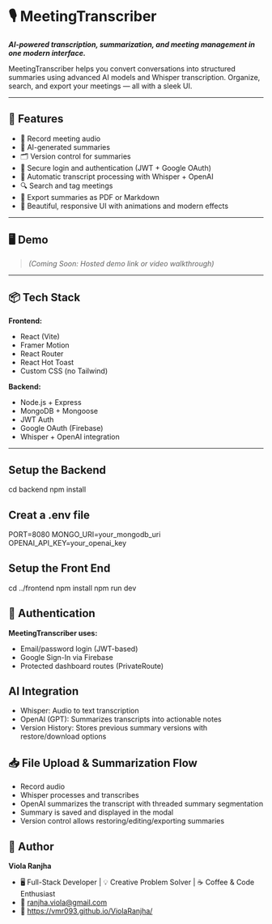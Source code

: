 # 🎙️ MeetingTranscriber

***AI-powered transcription, summarization, and meeting management in one modern interface.***

MeetingTranscriber helps you convert conversations into structured summaries using advanced AI models and Whisper transcription. Organize, search, and export your meetings — all with a sleek UI.

---

## 🚀 Features

- 🎤 Record meeting audio
- 🤖 AI-generated summaries
- 🗂️ Version control for summaries
- 🔐 Secure login and authentication (JWT + Google OAuth)
- 🧠 Automatic transcript processing with Whisper + OpenAI
- 🔍 Search and tag meetings
- 📄 Export summaries as PDF or Markdown
- 🎨 Beautiful, responsive UI with animations and modern effects

---

## 🖥️ Demo

> _(Coming Soon: Hosted demo link or video walkthrough)_

---

## 📦 Tech Stack

**Frontend:**
- React (Vite)
- Framer Motion
- React Router
- React Hot Toast
- Custom CSS (no Tailwind)

**Backend:**
- Node.js + Express
- MongoDB + Mongoose
- JWT Auth
- Google OAuth (Firebase)
- Whisper + OpenAI integration

---

## Setup the Backend

cd backend
npm install

## Creat a .env file

PORT=8080
MONGO_URI=your_mongodb_uri
OPENAI_API_KEY=your_openai_key

## Setup the Front End

cd ../frontend
npm install
npm run dev

## 🔐 Authentication
**MeetingTranscriber uses:**

- Email/password login (JWT-based)
- Google Sign-In via Firebase
- Protected dashboard routes (PrivateRoute)

## AI Integration

- Whisper: Audio to text transcription
- OpenAI (GPT): Summarizes transcripts into actionable notes
- Version History: Stores previous summary versions with restore/download options

## 📥 File Upload & Summarization Flow

- Record audio
- Whisper processes and transcribes
- OpenAI summarizes the transcript with threaded summary segmentation
- Summary is saved and displayed in the modal
- Version control allows restoring/editing/exporting summaries

## 👤 Author

**Viola Ranjha**
- 🖥️ Full-Stack Developer | 💡 Creative Problem Solver | ☕ Coffee & Code Enthusiast
- 📧 ranjha.viola@gmail.com
- 🔗 https://vmr093.github.io/ViolaRanjha/



